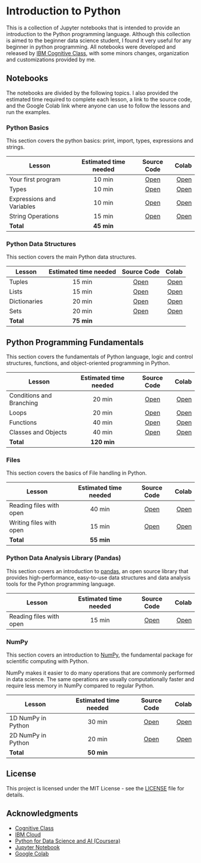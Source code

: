 # Introduction to Python
This is a collection of Jupyter notebooks that is intended to provide an introduction to the Python programming language. Although this collection is aimed to the beginner data science student, I found it very useful for any beginner in python programming. All notebooks were developed and released by [IBM Cognitive Class](https://cognitiveclass.ai/), with some minors changes, organization and customizations provided by me.

## Notebooks

The notebooks are divided by the following topics. 
I also provided the estimated time required to complete each lesson, a link to the source code, and the Google Colab link where anyone can use to follow the lessons and run the examples.

### Python Basics

This section covers the python basics: print, import, types, expressions and strings.

| Lesson        | Estimated time needed | Source Code  | Colab |
| ------------- |:---------------------:| :-----------:| -----:|
| Your first program        | 10 min | [Open](https://github.com/computationalcore/introduction-to-python/blob/master/notebooks/1-basics/PY0101EN-1-1-Hello.ipynb) | [Open](https://colab.research.google.com/github/computationalcore/introduction-to-python/blob/master/notebooks/1-basics/PY0101EN-1-1-Hello.ipynb) |
| Types                     | 10 min | [Open](https://github.com/computationalcore/introduction-to-python/blob/master/notebooks/1-basics/PY0101EN-1-2-Types.ipynb) | [Open](https://colab.research.google.com/github/computationalcore/introduction-to-python/blob/master/notebooks/1-basics/PY0101EN-1-2-Types.ipynb) |
| Expressions and Variables | 10 min | [Open](https://github.com/computationalcore/introduction-to-python/blob/master/notebooks/1-basics/PY0101EN-1-3-Expressions.ipynb) | [Open](https://colab.research.google.com/github/computationalcore/introduction-to-python/blob/master/notebooks/1-basics/PY0101EN-1-3-Expressions.ipynb) |
| String Operations         | 15 min | [Open](https://github.com/computationalcore/introduction-to-python/blob/master/notebooks/1-basics/PY0101EN-1-4-Strings.ipynb) | [Open](https://colab.research.google.com/github/computationalcore/introduction-to-python/blob/master/notebooks/1-basics/PY0101EN-1-4-Strings.ipynb) |
| **Total** | **45 min** |  |  | 

### Python Data Structures

This section covers the main Python data structures.


| Lesson        | Estimated time needed | Source Code  | Colab |
| ------------- |:---------------------:| :-----------:| -----:|
| Tuples       | 15 min | [Open](https://github.com/computationalcore/introduction-to-python/blob/master/notebooks/2-data-structures/PY0101EN-2-1-Tuples.ipynb) | [Open](https://colab.research.google.com/github/computationalcore/introduction-to-python/blob/master/notebooks/2-data-structures/PY0101EN-2-1-Tuples.ipynb) |
| Lists        | 15 min | [Open](https://github.com/computationalcore/introduction-to-python/blob/master/notebooks/2-data-structures/PY0101EN-2-2-Lists.ipynb) | [Open](https://colab.research.google.com/github/computationalcore/introduction-to-python/blob/master/notebooks/2-data-structures/PY0101EN-2-2-Lists.ipynb) |
| Dictionaries | 20 min | [Open](https://github.com/computationalcore/introduction-to-python/blob/master/notebooks/2-data-structures/PY0101EN-2-3-Dictionaries.ipynb) | [Open](https://colab.research.google.com/github/computationalcore/introduction-to-python/blob/master/notebooks/2-data-structures/PY0101EN-2-3-Dictionaries.ipynb) |
| Sets         | 20 min | [Open](https://github.com/computationalcore/introduction-to-python/blob/master/notebooks/2-data-structures/PY0101EN-2-4-Sets.ipynb) | [Open](https://colab.research.google.com/github/computationalcore/introduction-to-python/blob/master/notebooks/2-data-structures/PY0101EN-2-4-Sets.ipynb) |
| **Total** | **75 min** |  |  | 

## Python Programming Fundamentals
This section covers the fundamentals of Python language, logic and control structures, functions, and object-oriented programming in Python.

| Lesson        | Estimated time needed | Source Code  | Colab |
| ------------- |:---------------------:| :-----------:| -----:|
| Conditions and Branching       | 20 min | [Open](https://github.com/computationalcore/introduction-to-python/blob/master/notebooks/3-fundamentals/PY0101EN-3-1-Conditions.ipynb) | [Open](https://colab.research.google.com/github/computationalcore/introduction-to-python/blob/master/notebooks/3-fundamentals/PY0101EN-3-1-Conditions.ipynb) |
| Loops        | 20 min | [Open](https://github.com/computationalcore/introduction-to-python/blob/master/notebooks/3-fundamentals/PY0101EN-3-2-Loops.ipynb) | [Open](https://colab.research.google.com/github/computationalcore/introduction-to-python/blob/master/notebooks/3-fundamentals/PY0101EN-3-2-Loops.ipynb) |
| Functions         | 40 min | [Open](https://github.com/computationalcore/introduction-to-python/blob/master/notebooks/3-fundamentals/PY0101EN-3-3-Functions.ipynb) | [Open](https://colab.research.google.com/github/computationalcore/introduction-to-python/blob/master/notebooks/3-fundamentals/PY0101EN-3-3-Functions.ipynb) |
| Classes and Objects  | 40 min | [Open](https://github.com/computationalcore/introduction-to-python/blob/master/notebooks/3-fundamentals/PY0101EN-3-4-Classes.ipynb) | [Open](https://colab.research.google.com/github/computationalcore/introduction-to-python/blob/master/notebooks/3-fundamentals/PY0101EN-3-4-Classes.ipynb) |
| **Total** | **120 min** |  |  | 

### Files

This section covers the basics of File handling in Python.

| Lesson        | Estimated time needed | Source Code  | Colab |
| ------------- |:---------------------:| :-----------:| -----:|
| Reading files with open       | 40 min | [Open](https://github.com/computationalcore/introduction-to-python/blob/master/notebooks/4-files/PY0101EN-4-1-ReadFile.ipynb) | [Open](https://colab.research.google.com/github/computationalcore/introduction-to-python/blob/master/notebooks/4-files/PY0101EN-4-1-ReadFile.ipynb) |
| Writing files with open        | 15 min | [Open](https://github.com/computationalcore/introduction-to-python/blob/master/notebooks/4-files/PY0101EN-4-2-WriteFile.ipynb) | [Open](https://colab.research.google.com/github/computationalcore/introduction-to-python/blob/master/notebooks/4-files/PY0101EN-4-2-WriteFile.ipynb) |
| **Total** | **55 min** |  |  | 

### Python Data Analysis Library (Pandas)

This section covers an introduction to [pandas](https://pandas.pydata.org/), an open source library that provides high-performance, easy-to-use data structures and data analysis tools for the Python programming language.

| Lesson        | Estimated time needed | Source Code  | Colab |
| ------------- |:---------------------:| :-----------:| -----:|
| Reading files with open       | 15 min | [Open](https://github.com/computationalcore/introduction-to-python/blob/master/notebooks/5-pandas/PY0101EN-5-1-LoadData.ipynb) | [Open](https://colab.research.google.com/github/computationalcore/introduction-to-python/blob/master/notebooks/5-pandas/PY0101EN-5-1-LoadData.ipynb) |


### NumPy
This section covers an introduction to [NumPy](https://numpy.org/), the fundamental package for scientific computing with Python.

NumPy makes it easier to do many operations that are commonly performed in data science. The same operations are usually computationally faster and require less memory in NumPy compared to regular Python.

| Lesson        | Estimated time needed | Source Code  | Colab |
| ------------- |:---------------------:| :-----------:| -----:|
| 1D NumPy in Python       | 30 min | [Open](https://github.com/computationalcore/introduction-to-python/blob/master/notebooks/6-numpy/PY0101EN-6-1-Numpy1D.ipynb) | [Open](https://colab.research.google.com/github/computationalcore/introduction-to-python/blob/master/notebooks/6-numpy/PY0101EN-6-1-Numpy1D.ipynb) |
| 2D NumPy in Python     | 20 min | [Open](https://github.com/computationalcore/introduction-to-python/blob/master/notebooks/6-numpy/PY0101EN-6-2-Numpy2D.ipynb) | [Open](https://colab.research.google.com/github/computationalcore/introduction-to-python/blob/master/notebooks/6-numpy/PY0101EN-6-2-Numpy2D.ipynb) |
| **Total** | **50 min** |  |  | 

## License

This project is licensed under the MIT License - see the [LICENSE](LICENSE) file for details.


## Acknowledgments
* [Cognitive Class](https://cognitiveclass.ai/)
* [IBM Cloud](https://www.ibm.com/cloud)
* [Python for Data Science and AI (Coursera)](https://www.coursera.org/learn/python-for-applied-data-science-ai)
* [Jupyter Notebook](https://jupyter.org/)
* [Google Colab](https://colab.research.google.com/)



